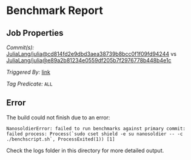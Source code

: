 # Benchmark Report

## Job Properties

*Commit(s):* [JuliaLang/julia@cd814fd2e9dbd3aea38739b8bcc0f1f09fd94244](https://github.com/JuliaLang/julia/commit/cd814fd2e9dbd3aea38739b8bcc0f1f09fd94244) vs [JuliaLang/julia@e89a2b81234e0559df205b7f2976778b448b4e1c](https://github.com/JuliaLang/julia/commit/e89a2b81234e0559df205b7f2976778b448b4e1c)

*Triggered By:* [link](https://github.com/JuliaLang/julia/pull/25033#issuecomment-352216137)

*Tag Predicate:* `ALL`

## Error

The build could not finish due to an error:

```
NanosoldierError: failed to run benchmarks against primary commit: failed process: Process(`sudo cset shield -e su nanosoldier -- -c ./benchscript.sh`, ProcessExited(1)) [1]
```

Check the logs folder in this directory for more detailed output.

